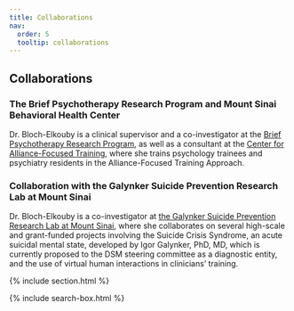 ```yaml
---
title: Collaborations
nav:
  order: 5
  tooltip: collaborations
---
```




## Collaborations

### The Brief Psychotherapy Research Program and Mount Sinai Behavioral Health Center

Dr. Bloch-Elkouby is a clinical supervisor and a co-investigator at the [Brief Psychotherapy Research Program](http://www.brieftherapyprogram.com/), as well as a consultant at the [Center for Alliance-Focused Training](https://www.therapeutic-alliance.org/), where she trains psychology trainees and psychiatry residents in the Alliance-Focused Training Approach.

### Collaboration with the Galynker Suicide Prevention Research Lab at Mount Sinai

Dr. Bloch-Elkouby is a co-investigator at [the Galynker Suicide Prevention Research Lab at Mount Sinai](https://labs.icahn.mssm.edu/galynkerlab/), where she collaborates on several high-scale and grant-funded projects involving the Suicide Crisis Syndrome, an acute suicidal mental state, developed by Igor Galynker, PhD, MD, which is currently proposed to the DSM steering committee as a diagnostic entity, and the use of virtual human interactions in clinicians’ training. 


{% include section.html %}

{% include search-box.html %}

